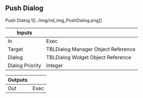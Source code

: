 ## Push Dialog
Push Dialog
![[../img/nd_img_PushDialog.png]]

|Inputs||
|--|--|
| In | Exec |
| Target | TBLDialog Manager Object Reference |
| Dialog | TBLDialog Widget Object Reference |
| Dialog Priority | Integer |

|Outputs||
|--|--|
| Out | Exec |
